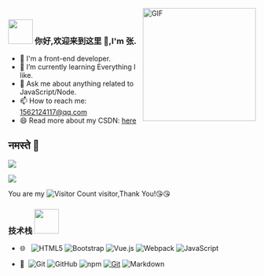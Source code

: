 <!-- <img align="right" alt="GIF" src="https://raw.githubusercontent.com/JoeyBling/JoeyBling/master/pic/pusheencode.gif" /> -->

<img align="right" alt="GIF" width="230" src="https://media.giphy.com/media/M9gbBd9nbDrOTu1Mqx/giphy.gif" />

### <img width="50" src="https://media.giphy.com/media/VgCDAzcKvsR6OM0uWg/giphy.gif" /> 你好,欢迎来到这里 👋,I'm 张.

- 🔭 I'm a front-end developer.
- 🌱 I’m currently learning Everything I like.
- 💬 Ask me about anything related to JavaScript/Node.
- 📫 How to reach me: 1562124117@qq.com
- 😄 Read more about my CSDN: [here](https://blog.csdn.net/qq_44096635?type=blog)

## नमस्ते 🙏

![](https://github-readme-stats.vercel.app/api?username=qdfudimo&show_icons=true&theme=merko&hide=["contribs","issues"])

![](https://github-readme-stats.vercel.app/api/top-langs/?username=qdfudimo&langs_count=10&theme=tokyonight&layout=compact)

You are my ![Visitor Count](https://profile-counter.glitch.me/qdfudimo/count.svg) visitor,Thank You!:kissing_heart::kissing_heart:

### 技术栈 <img src="https://media.giphy.com/media/12oufCB0MyZ1Go/giphy.gif" width="50">
- 🌐 &#160; ![HTML5](https://img.shields.io/badge/-HTML5-333333?style=flat&logo=HTML5)
![Bootstrap](https://img.shields.io/badge/-Bootstrap-333333?style=flat&logo=bootstrap&logoColor=563D7C)
![Vue.js](https://img.shields.io/badge/-Vue.js-4FC08D?style=flat-square&logo=Vue.js&logoColor=ffffff)
![Webpack](https://img.shields.io/badge/-Webpack-8DD6F9?style=flat-square&logo=webpack&logoColor=ffffff)
![JavaScript](https://img.shields.io/badge/JavaScript-F7DF1E?style=flat-square&logo=JavaScript&logoColor=ffffff)

- 🔧 &#160;![Git](https://img.shields.io/badge/-Git-333333?style=flat&logo=git)
![GitHub](https://img.shields.io/badge/-GitHub-333333?style=flat&logo=github)
![npm](https://img.shields.io/badge/-NPM-CB3837?style=flat-square&logo=npm&logoColor=white)
[![Git](https://img.shields.io/badge/-Git-f05032?style=flat-square&logo=git&logoColor=white)](https://git-scm.com/)
![Markdown](https://img.shields.io/badge/-Markdown-333333?style=flat&logo=markdown)
